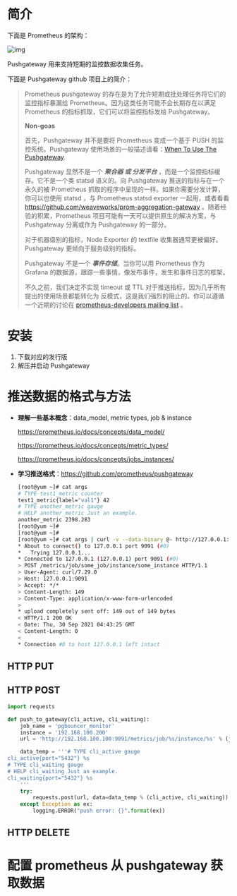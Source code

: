 # 简介

下面是 Prometheus 的架构：

![img](https://prometheus.io/assets/architecture.png)



Pushgateway 用来支持短期的监控数据收集任务。

下面是 Pushgateway github 项目上的简介：

>Prometheus pushgateway 的存在是为了允许短期或批处理任务将它们的监控指标暴漏给 Prometheus。因为这类任务可能不会长期存在以满足 Prometheus 的指标抓取，它们可以将监控指标发给 Pushgateway。
>
>**Non-goas**
>
>首先，Pushgateway 并不是要将 Prometheus 变成一个基于 PUSH 的监控系统。Pushgateway 使用场景的一般描述请看：[When To Use The Pushgateway](https://prometheus.io/docs/practices/pushing/).
>
>Pushgateway 显然不是一个 ***聚合器 或 分发平台*** ，而是一个监控指标缓存。它不是一个类 statsd 语义的。向 Pushgateway 推送的指标与在一个永久的被 Prometheus 抓取的程序中呈现的一样。如果你需要分发计算，你可以也使用 statsd ，与 Prometheus statsd exporter 一起用，或者看看 https://github.com/weaveworks/prom-aggregation-gateway 。随着经验的积累，Prometheus 项目可能有一天可以提供原生的解决方案，与 Pushgateway 分离或作为 Pushgateway 的一部分。
>
>对于机器级别的指标，Node Exporter 的 textfile 收集器通常更被偏好。Pushgateway 更倾向于服务级别的指标。
>
>Pushgateway 不是一个 ***事件存储***。当你可以用 Prometheus 作为 Grafana 的数据源，跟踪一些事情，像发布事件，发生和事件日志的框架。
>
>不久之前，我们决定不实现 timeout 或 TTL 对于推送指标，因为几乎所有提出的使用场景都能转化为 反模式，这是我们强烈的阻止的。你可以遵循一个近期的讨论在 [prometheus-developers mailing list](https://groups.google.com/forum/#!topic/prometheus-developers/9IyUxRvhY7w) 。



# 安装

1. 下载对应的发行版
2. 解压并启动 Pushgateway



# 推送数据的格式与方法

* **理解一些基本概念**：data_model, metric types, job & instance

    https://prometheus.io/docs/concepts/data_model/

    https://prometheus.io/docs/concepts/metric_types/

    https://prometheus.io/docs/concepts/jobs_instances/

* **学习推送格式**：https://github.com/prometheus/pushgateway

    ```bash
    [root@yum ~]# cat args 
    # TYPE test1_metric counter
    test1_metric{label="val1"} 42
    # TYPE another_metric gauge
    # HELP another_metric Just an example.
    another_metric 2398.283
    [root@yum ~]#
    [root@yum ~]#
    [root@yum ~]# cat args | curl -v --data-binary @- http://127.0.0.1:9091/metrics/job/some_job/instance/some_instance
    * About to connect() to 127.0.0.1 port 9091 (#0)
    *   Trying 127.0.0.1...
    * Connected to 127.0.0.1 (127.0.0.1) port 9091 (#0)
    > POST /metrics/job/some_job/instance/some_instance HTTP/1.1
    > User-Agent: curl/7.29.0
    > Host: 127.0.0.1:9091
    > Accept: */*
    > Content-Length: 149
    > Content-Type: application/x-www-form-urlencoded
    > 
    * upload completely sent off: 149 out of 149 bytes
    < HTTP/1.1 200 OK
    < Date: Thu, 30 Sep 2021 04:43:25 GMT
    < Content-Length: 0
    < 
    * Connection #0 to host 127.0.0.1 left intact
    ```

    





## HTTP PUT





## HTTP POST

```python
import requests

def push_to_gateway(cli_active, cli_waiting):
    job_name = 'pgbouncer_monitor'
    instance = '192.168.100.200'
    url = 'http://192.168.100.100:9091/metrics/job/%s/instance/%s' % (job_name, instance)

    data_temp = '''# TYPE cli_active gauge
cli_active{port="5432"} %s
# TYPE cli_waiting gauge
# HELP cli_waiting Just an example.
cli_waiting{port="5432"} %s
    '''
    try:
        requests.post(url, data=data_temp % (cli_active, cli_waiting))
    except Exception as ex:
        logging.ERROR("push error: {}".format(ex))
```





## HTTP DELETE



# 配置 prometheus 从 pushgateway 获取数据











